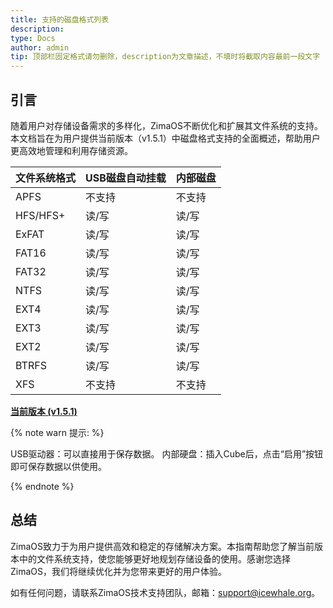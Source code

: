```yaml
---
title: 支持的磁盘格式列表
description: 
type: Docs
author: admin
tip: 顶部栏固定格式请勿删除，description为文章描述，不填时将截取内容最前一段文字
---
```

## 引言
随着用户对存储设备需求的多样化，ZimaOS不断优化和扩展其文件系统的支持。本文档旨在为用户提供当前版本（v1.5.1）中磁盘格式支持的全面概述，帮助用户更高效地管理和利用存储资源。

<div class="center">
  
| 文件系统格式      | USB磁盘自动挂载 | 内部磁盘 |
|-------------------|-----------------|---------|
| APFS              | 不支持          | 不支持  |
| HFS/HFS+          | 读/写           | 读/写   |
| ExFAT             | 读/写           | 读/写   |
| FAT16             | 读/写           | 读/写   |
| FAT32             | 读/写           | 读/写   |
| NTFS              | 读/写           | 读/写   |
| EXT4              | 读/写           | 读/写   |
| EXT3              | 读/写           | 读/写   |
| EXT2              | 读/写           | 读/写   |
| BTRFS             | 读/写           | 读/写   |
| XFS               | 不支持          | 不支持  |

</div>

**<u>当前版本 (v1.5.1)</u>**

{% note warn 提示: %}

USB驱动器：可以直接用于保存数据。
内部硬盘：插入Cube后，点击“启用”按钮即可保存数据以供使用。

{% endnote %}

## 总结
ZimaOS致力于为用户提供高效和稳定的存储解决方案。本指南帮助您了解当前版本中的文件系统支持，使您能够更好地规划存储设备的使用。感谢您选择ZimaOS，我们将继续优化并为您带来更好的用户体验。

如有任何问题，请联系ZimaOS技术支持团队，邮箱：support@icewhale.org。